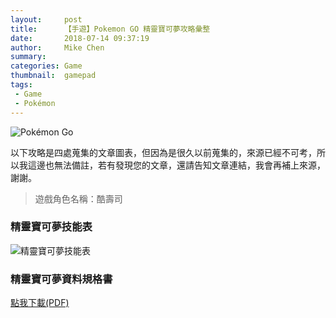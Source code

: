 ```yaml
---
layout:     post
title:      【手遊】Pokemon GO 精靈寶可夢攻略彙整
date:       2018-07-14 09:37:19
author:     Mike Chen
summary:    
categories: Game
thumbnail:  gamepad
tags:
 - Game
 - Pokémon
---
```



![Pokémon Go](https://i.imgur.com/hUxY0Us.jpg)

以下攻略是四處蒐集的文章圖表，但因為是很久以前蒐集的，來源已經不可考，所以我這邊也無法備註，若有發現您的文章，還請告知文章連結，我會再補上來源，謝謝。

> 遊戲角色名稱：酷壽司


### 精靈寶可夢技能表

![精靈寶可夢技能表](https://i.imgur.com/pveYtBz.png)

### 精靈寶可夢資料規格書

[點我下載(PDF)](https://www.dropbox.com/s/czoumcidbph3by7/Pokemon%20%E7%B2%BE%E9%9D%88%E8%B3%87%E6%96%99%E4%B8%80%E8%A6%BD%E8%A1%A8-A4%E6%A9%AB%E5%88%97%E5%8D%B0%E7%89%88.pdf?dl=0)

